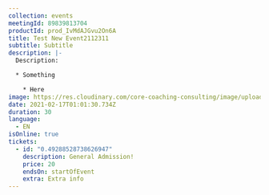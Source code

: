 ```yaml
---
collection: events
meetingId: 89839813704
productId: prod_IvMdAJGvu2On6A
title: Test New Event2112311
subtitle: Subtitle
description: |-
  Description:

  * Something

    * Here
image: https://res.cloudinary.com/core-coaching-consulting/image/upload/v1600804098/ariel-pilotto-a-l0rMCZh2o-unsplash_h5qyvr.jpg
date: 2021-02-17T01:01:30.734Z
duration: 30
language:
  - EN
isOnline: true
tickets:
  - id: "0.49288528738626947"
    description: General Admission!
    price: 20
    endsOn: startOfEvent
    extra: Extra info
---
```

